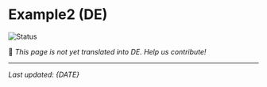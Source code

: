 # Example2 (DE)

![Status](https://img.shields.io/badge/status-coming--soon-orange)

🚧 *This page is not yet translated into DE. Help us contribute!*

---

*Last updated: {DATE}*
